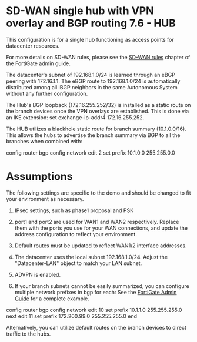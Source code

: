 # SD-WAN single hub with VPN overlay and BGP routing 7.6 - HUB

This configuration is for a single hub functioning as access points for datacenter resources. 

For more details on SD-WAN rules, please see the [SD-WAN rules](https://docs.fortinet.com/document/fortigate/7.6.99/administration-guide/716691/sd-wan-rules) chapter of the FortiGate admin guide. 

The datacenter's subnet of 192.168.1.0/24 is learned through an eBGP peering with 172.16.1.1. The eBGP route to 192.168.1.0/24 is automatically distributed among all iBGP neighbors in the same Autonomous System without any further configuration.

The Hub's BGP loopback (172.16.255.252/32) is installed as a static route on the branch devices once the VPN overlays are established. This is done via an IKE extension: set exchange-ip-addr4 172.16.255.252.

The HUB utilizes a blackhole static route for branch summary (10.1.0.0/16). This allows the hubs to advertise the branch summary via BGP to all the branches when combined with:

config router bgp
    config network
        edit 2
            set prefix 10.1.0.0 255.255.0.0
            
            

# Assumptions

The following settings are specific to the demo and should be changed to fit your environment as necessary.

1) IPsec settings, such as phase1 proposal and PSK

2) port1 and port2 are used for WAN1 and WAN2 respectively. Replace them with the ports you use for your WAN connections, and update the address configuration to reflect your environment.

3) Default routes must be updated to reflect WAN1/2 interface addresses.

3) The datacenter uses the local subnet 192.168.1.0/24. Adjust the "Datacenter-LAN" object to match your LAN subnet.

4) ADVPN is enabled.

5) If your branch subnets cannot be easily summarized, you can configure multiple network prefixes in bgp for each:
See the [FortiGate Admin Guide](https://docs.fortinet.com/document/fortigate/7.6.99/administration-guide/63589/active-dynamic-bgp-neighbor-triggered-by-advpn-shortcut) for a complete example.


config router bgp
    config network
        edit 10
            set prefix 10.1.1.0 255.255.255.0
        next
        edit 11
            set prefix 172.200.99.0 255.255.255.0
        end
        
Alternatively, you can utilize default routes on the branch devices to direct traffic to the hubs.